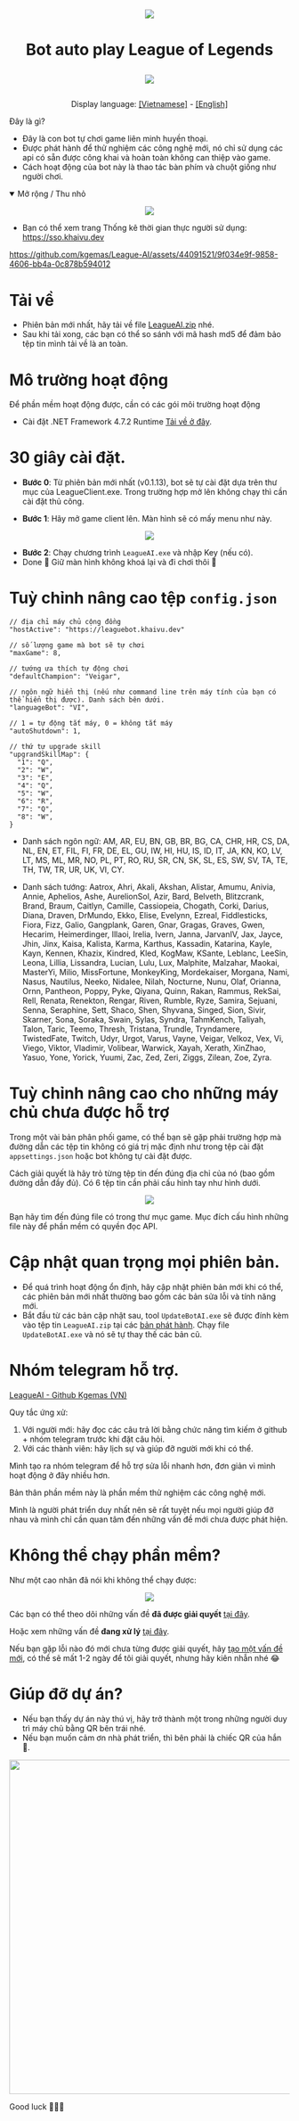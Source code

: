 <h1 align="center">
  <img src="https://user-images.githubusercontent.com/93424739/194055848-84830c09-dd8a-4017-b691-5198130bd3f0.jpg">
</h1>

<h1 align="center">
  <p>Bot auto play League of Legends<p>
  <img src="https://readme-typing-svg.herokuapp.com?color=%2336BCF7&center=true&vCenter=true&width=380&lines=Bot+AI+League+of+Legends">
</h1>


<p align="center">
  Display language:
  <a href="https://github.com/kgemas/League-AI/blob/main/README.md">[Vietnamese]</a>
  -
  <a href="https://github.com/kgemas/League-AI/blob/main/README.EN.md">[English]</a>
</p

Đây là gì?
===
- Đây là con bot tự chơi game liên minh huyền thoại.
- Được phát hành để thử nghiệm các công nghệ mới, nó chỉ sử dụng các api có sẵn được công khai và hoàn toàn không can thiệp vào game.
- Cách hoạt động của bot này là thao tác bàn phím và chuột giống như người chơi.
<details open>
  <summary>Mở rộng / Thu nhỏ</summary>
  <p align="center">
    <img src="https://github.com/kgemas/League-AI/raw/main/Assets/example.gif">
  </p>
</details>

- Bạn có thể xem trang Thống kê thời gian thực người sử dụng: https://sso.khaivu.dev

https://github.com/kgemas/League-AI/assets/44091521/9f034e9f-9858-4606-bb4a-0c878b594012

Tải về
===
- Phiên bản mới nhất, hãy tải về file [LeagueAI.zip](https://github.com/kgemas/League-AI/releases/latest) nhé.
- Sau khi tải xong, các bạn có thể so sánh với mã hash md5 để đảm bảo tệp tin mình tải về là an toàn.



Mô trường hoạt động
===========
Để phần mềm hoạt động được, cần có các gói môi trường hoạt động
- Cài đặt .NET Framework 4.7.2 Runtime [Tải về ở đây](https://go.microsoft.com/fwlink/?LinkId=863262).



30 giây cài đặt.
===
- **Bước 0**: Từ phiên bản mới nhất (v0.1.13), bot sẽ tự cài đặt dựa trên thư mục của LeagueClient.exe. Trong trường hợp mở lên không chạy thì cần cài đặt thủ công.

- **Bước 1**: Hãy mở game client lên. Màn hình sẽ có mấy menu như này.
<p align="center">
  <img src="https://github.com/kgemas/League-AI/raw/main/Assets/dashboard.PNG">
</p>

- **Bước 2**: Chạy chương trình ```LeagueAI.exe``` và nhập Key (nếu có).
- Done 🎉 Giữ màn hình không khoá lại và đi chơi thôi 💃



Tuỳ chỉnh nâng cao tệp ```config.json```
===========
```
// địa chỉ máy chủ cộng đồng
"hostActive": "https://leaguebot.khaivu.dev"

// số lượng game mà bot sẽ tự chơi
"maxGame": 8,

// tướng ưa thích tự động chơi
"defaultChampion": "Veigar",

// ngôn ngữ hiển thị (nếu như command line trên máy tính của bạn có thể hiển thị được). Danh sách bên dưới.
"languageBot": "VI",

// 1 = tự động tắt máy, 0 = không tắt máy
"autoShutdown": 1,

// thứ tự upgrade skill
"upgrandSkillMap": {
  "1": "Q",
  "2": "W",
  "3": "E",
  "4": "Q",
  "5": "W",
  "6": "R",
  "7": "Q",
  "8": "W",
}
```
- Danh sách ngôn ngữ: AM, AR, EU, BN, GB, BR, BG, CA, CHR, HR, CS, DA, NL, EN, ET, FIL, FI, FR, DE, EL, GU, IW, HI, HU, IS, ID, IT, JA, KN, KO, LV, LT, MS, ML, MR, NO, PL, PT, RO, RU, SR, CN, SK, SL, ES, SW, SV, TA, TE, TH, TW, TR, UR, UK, VI, CY.

- Danh sách tướng: Aatrox, Ahri, Akali, Akshan, Alistar, Amumu, Anivia, Annie, Aphelios, Ashe, AurelionSol, Azir, Bard, Belveth, Blitzcrank, Brand, Braum, Caitlyn, Camille, Cassiopeia, Chogath, Corki, Darius, Diana, Draven, DrMundo, Ekko, Elise, Evelynn, Ezreal, Fiddlesticks, Fiora, Fizz, Galio, Gangplank, Garen, Gnar, Gragas, Graves, Gwen, Hecarim, Heimerdinger, Illaoi, Irelia, Ivern, Janna, JarvanIV, Jax, Jayce, Jhin, Jinx, Kaisa, Kalista, Karma, Karthus, Kassadin, Katarina, Kayle, Kayn, Kennen, Khazix, Kindred, Kled, KogMaw, KSante, Leblanc, LeeSin, Leona, Lillia, Lissandra, Lucian, Lulu, Lux, Malphite, Malzahar, Maokai, MasterYi, Milio, MissFortune, MonkeyKing, Mordekaiser, Morgana, Nami, Nasus, Nautilus, Neeko, Nidalee, Nilah, Nocturne, Nunu, Olaf, Orianna, Ornn, Pantheon, Poppy, Pyke, Qiyana, Quinn, Rakan, Rammus, RekSai, Rell, Renata, Renekton, Rengar, Riven, Rumble, Ryze, Samira, Sejuani, Senna, Seraphine, Sett, Shaco, Shen, Shyvana, Singed, Sion, Sivir, Skarner, Sona, Soraka, Swain, Sylas, Syndra, TahmKench, Taliyah, Talon, Taric, Teemo, Thresh, Tristana, Trundle, Tryndamere, TwistedFate, Twitch, Udyr, Urgot, Varus, Vayne, Veigar, Velkoz, Vex, Vi, Viego, Viktor, Vladimir, Volibear, Warwick, Xayah, Xerath, XinZhao, Yasuo, Yone, Yorick, Yuumi, Zac, Zed, Zeri, Ziggs, Zilean, Zoe, Zyra.

Tuỳ chỉnh nâng cao cho những máy chủ chưa được hỗ trợ
===========
Trong một vài bản phân phối game, có thể bạn sẽ gặp phải trường hợp mà đường dẫn các tệp tin không có giá trị mặc định như trong tệp cài đặt ```appsettings.json``` hoặc bot không tự cài đặt được.

Cách giải quyết là hãy trỏ từng tệp tin đến đúng địa chỉ của nó (bao gồm đường dẫn đầy đủ). Có 6 tệp tin cần phải cấu hình tay như hình dưới.

<p align="center">
  <img src="https://github.com/kgemas/League-AI/raw/main/Assets/adventureConfig.PNG">
</p>

Bạn hãy tìm đến đúng file có trong thư mục game. Mục đích cấu hình những file này để phần mềm có quyền đọc API.



Cập nhật quan trọng mọi phiên bản.
===========
- Để quá trình hoạt động ổn định, hãy cập nhật phiên bản mới khi có thể, các phiên bản mới nhất thường bao gồm các bản sửa lỗi và tính năng mới.
- Bắt đầu từ các bản cập nhật sau, tool ```UpdateBotAI.exe``` sẽ được đính kèm vào tệp tin ```LeagueAI.zip``` tại các [bản phát hành](https://github.com/kgemas/League-AI/releases/latest). Chạy file ```UpdateBotAI.exe``` và nó sẽ tự thay thế các bản cũ.



Nhóm telegram hỗ trợ.
===
[LeagueAI - Github Kgemas (VN)](https://t.me/+HBclRDdmP4pjYjNl)

Quy tắc ứng xử:
1. Với người mới: hãy đọc các câu trả lời bằng chức năng tìm kiếm ở github + nhóm telegram trước khi đặt câu hỏi.
2. Với các thành viên: hãy lịch sự và giúp đỡ người mới khi có thể.

Mình tạo ra nhóm telegram để hỗ trợ sửa lỗi nhanh hơn, đơn giản vì mình hoạt động ở đây nhiều hơn. 

Bản thân phần mềm này là phần mềm thử nghiệm các công nghệ mới.

Mình là người phát triển duy nhất nên sẽ rất tuyệt nếu mọi người giúp đỡ nhau và mình chỉ cần quan tâm đến những vấn đề mới chưa được phát hiện.



Không thể chạy phần mềm?
===
Như một cao nhân đã nói khi không thể chạy được:
<p align="center">
  <img src="https://user-images.githubusercontent.com/93424739/212647023-0b3e30a5-bfd2-4bb0-966a-8f32cbb2c587.png">
</p>

Các bạn có thể theo dõi những vấn đề **đã được giải quyết** [tại đây](https://github.com/kgemas/League-AI/issues?q=is%3Aissue+is%3Aclosed).

Hoặc xem những vấn đề **đang xử lý** [tại đây](https://github.com/kgemas/League-AI/issues?q=is%3Aopen+is%3Aissue).

Nếu bạn gặp lỗi nào đó mới chưa từng được giải quyết, hãy [tạo một vấn đề mới](https://github.com/kgemas/League-AI/issues/new/choose), có thể sẽ mất 1-2 ngày để tôi giải quyết, nhưng hãy kiên nhẫn nhé 😂

Giúp đỡ dự án?
===
- Nếu bạn thấy dự án này thú vị, hãy trở thành một trong những người duy trì máy chủ bằng QR bên trái nhé.
- Nếu bạn muốn cảm ơn nhà phát triển, thì bên phải là chiếc QR của hắn 🐳.
<p align="center">
  <img src="https://user-images.githubusercontent.com/93424739/212659961-08520136-8fd4-492c-9e2c-73a501fd6426.png" width="600">
</p>


Good luck 🐱‍👤🎶
